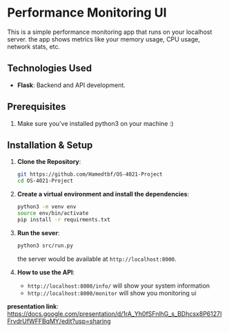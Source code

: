 # Performance Monitoring UI

This is a simple performance monitoring app that runs on your localhost server. the app shows metrics like your memory usage, CPU usage, network stats, etc.

## Technologies Used

- **Flask**: Backend and API development.

## Prerequisites

1. Make sure you've installed python3 on your machine :)

## Installation & Setup

1. **Clone the Repository**:
    ```bash
    git https://github.com/Hamedtbf/OS-4021-Project
    cd OS-4021-Project
    ```

2. **Create a virtual environment and install the dependencies**:
    ```bash
    python3 -m venv env
    source env/bin/activate
    pip install -r requirments.txt
    ```

3. **Run the sever**:
    ```bash
    python3 src/run.py
    ```
   the server would be available at `http://localhost:8000`.

4. **How to use the API**:
   - `http://localhost:8000/info/` will show your system information
   - `http://localhost:8000/monitor` will show you monitoring ui

**presentation link**: https://docs.google.com/presentation/d/1rA_Yh0fSFnlhG_s_BDhcsx8P6127IFrvdrUfWFFBqMY/edit?usp=sharing
